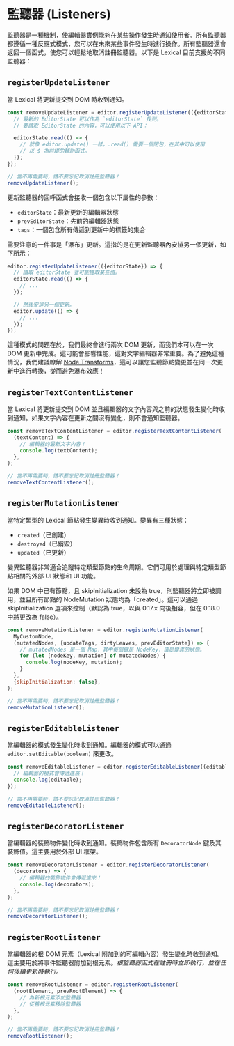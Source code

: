 # 監聽器 (Listeners)

監聽器是一種機制，使編輯器實例能夠在某些操作發生時通知使用者。所有監聽器都遵循一種反應式模式，您可以在未來某些事件發生時進行操作。所有監聽器還會返回一個函式，使您可以輕鬆地取消註冊監聽器。以下是 Lexical 目前支援的不同監聽器：

## `registerUpdateListener`

當 Lexical 將更新提交到 DOM 時收到通知。

```js
const removeUpdateListener = editor.registerUpdateListener(({editorState}) => {
  // 最新的 EditorState 可以作為 `editorState` 找到。
  // 要讀取 EditorState 的內容，可以使用以下 API：

  editorState.read(() => {
    // 就像 editor.update() 一樣，.read() 需要一個閉包，在其中可以使用
    // 以 $ 為前綴的輔助函式。
  });
});

// 當不再需要時，請不要忘記取消註冊監聽器！
removeUpdateListener();
```

更新監聽器的回呼函式會接收一個包含以下屬性的參數：

- `editorState`：最新更新的編輯器狀態
- `prevEditorState`：先前的編輯器狀態
- `tags`：一個包含所有傳遞到更新中的標籤的集合

需要注意的一件事是「瀑布」更新。這指的是在更新監聽器內安排另一個更新，如下所示：

```js
editor.registerUpdateListener(({editorState}) => {
  // 讀取 editorState 並可能獲取某些值。
  editorState.read(() => {
    // ...
  });

  // 然後安排另一個更新。
  editor.update(() => {
    // ...
  });
});
```

這種模式的問題在於，我們最終會進行兩次 DOM 更新，而我們本可以在一次 DOM 更新中完成。這可能會影響性能，這對文字編輯器非常重要。為了避免這種情況，我們建議瞭解 [Node Transforms](https://lexical.dev/docs/concepts/transforms)，這可以讓您監聽節點變更並在同一次更新中進行轉換，從而避免瀑布效應！

## `registerTextContentListener`

當 Lexical 將更新提交到 DOM 並且編輯器的文字內容與之前的狀態發生變化時收到通知。如果文字內容在更新之間沒有變化，則不會通知監聽器。

```js
const removeTextContentListener = editor.registerTextContentListener(
  (textContent) => {
    // 編輯器的最新文字內容！
    console.log(textContent);
  },
);

// 當不再需要時，請不要忘記取消註冊監聽器！
removeTextContentListener();
```

## `registerMutationListener`

當特定類型的 Lexical 節點發生變異時收到通知。變異有三種狀態：

- `created`（已創建）
- `destroyed`（已銷毀）
- `updated`（已更新）

變異監聽器非常適合追蹤特定類型節點的生命周期。它們可用於處理與特定類型節點相關的外部 UI 狀態和 UI 功能。

如果 DOM 中已有節點，且 skipInitialization 未設為 true，則監聽器將立即被調用，並且所有節點的 NodeMutation 狀態均為「created」。這可以通過 skipInitialization 選項來控制（默認為 true，以與 0.17.x 向後相容，但在 0.18.0 中將更改為 false）。

```js
const removeMutationListener = editor.registerMutationListener(
  MyCustomNode,
  (mutatedNodes, {updateTags, dirtyLeaves, prevEditorState}) => {
    // mutatedNodes 是一個 Map，其中每個鍵是 NodeKey，值是變異的狀態。
    for (let [nodeKey, mutation] of mutatedNodes) {
      console.log(nodeKey, mutation);
    }
  },
  {skipInitialization: false},
);

// 當不再需要時，請不要忘記取消註冊監聽器！
removeMutationListener();
```

## `registerEditableListener`

當編輯器的模式發生變化時收到通知。編輯器的模式可以通過 `editor.setEditable(boolean)` 來更改。

```js
const removeEditableListener = editor.registerEditableListener((editable) => {
  // 編輯器的模式會傳遞進來！
  console.log(editable);
});

// 當不再需要時，請不要忘記取消註冊監聽器！
removeEditableListener();
```

## `registerDecoratorListener`

當編輯器的裝飾物件變化時收到通知。裝飾物件包含所有 `DecoratorNode` 鍵及其裝飾值。這主要用於外部 UI 框架。

```js
const removeDecoratorListener = editor.registerDecoratorListener(
  (decorators) => {
    // 編輯器的裝飾物件會傳遞進來！
    console.log(decorators);
  },
);

// 當不再需要時，請不要忘記取消註冊監聽器！
removeDecoratorListener();
```

## `registerRootListener`

當編輯器的根 DOM 元素（Lexical 附加到的可編輯內容）發生變化時收到通知。這主要用於將事件監聽器附加到根元素。_根監聽器函式在註冊時立即執行，並在任何後續更新時執行。_

```js
const removeRootListener = editor.registerRootListener(
  (rootElement, prevRootElement) => {
    // 為新根元素添加監聽器
    // 從舊根元素移除監聽器
  },
);

// 當不再需要時，請不要忘記取消註冊監聽器！
removeRootListener();
```

